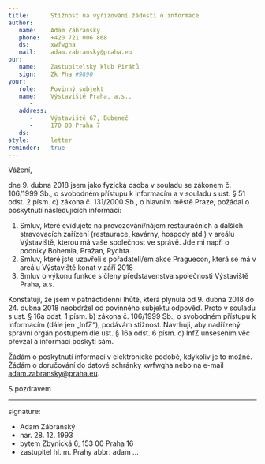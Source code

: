 ```yaml
---
title:      Stížnost na vyřizování žádosti o informace
author:
   name:    Adam Zábranský
   phone:   +420 721 006 868
   ds:      xwfwgha
   mail:    adam.zabransky@praha.eu
our:
   name:    Zastupitelský klub Pirátů
   sign:    Zk Pha #9890
your:
   role:    Povinný subjekt
   name:    Výstaviště Praha, a.s.,
      -     
   address:
      -     Výstaviště 67, Bubeneč
      -     170 00 Praha 7
   ds:      
style:      letter
reminder:   true
---
```


Vážení,

dne 9. dubna 2018 jsem jako fyzická osoba v souladu se zákonem č. 106/1999 Sb., o svobodném přístupu k informacím a v souladu s ust. § 51 odst. 2 písm. c) zákona č. 131/2000 Sb., o hlavním městě Praze, požádal o poskytnutí následujících informací: 

1. Smluv, které evidujete na provozování/nájem restauračních a dalších stravovacích zařízení (restaurace, kavárny, hospody atd.) v areálu Výstaviště, kterou má vaše společnost ve správě. Jde mi např. o podniky Bohemia, Pražan, Rychta
2. Smluv, které jste uzavřeli s pořadateli/em akce Praguecon, která se má v areálu Výstaviště konat v září 2018
3. Smluv o výkonu funkce s členy představenstva společnosti Výstaviště Praha, a.s.

Konstatuji, že jsem v patnáctidenní lhůtě, která plynula od 9. dubna 2018 do 24. dubna 2018 neobdržel od povinného subjektu odpověď. Proto v souladu s ust. § 16a odst. 1 písm. b) zákona č. 106/1999 Sb., o svobodném přístupu k informacím (dále jen „InfZ“), podávám stížnost. Navrhuji, aby nadřízený správní orgán postupem dle ust. § 16a odst. 6 písm. c) InfZ unsesením věc převzal a informaci poskytl sám.

Žádám o poskytnutí informací v elektronické podobě, kdykoliv je to možné. Žádám o doručování do datové schránky xwfwgha nebo na e-mail adam.zabransky@praha.eu.

S pozdravem

---
signature: 
  - Adam Zábranský
  - nar. 28. 12. 1993
  - bytem Zbynická 6, 153 00 Praha 16
  - zastupitel hl. m. Prahy
abbr:       adam
...
